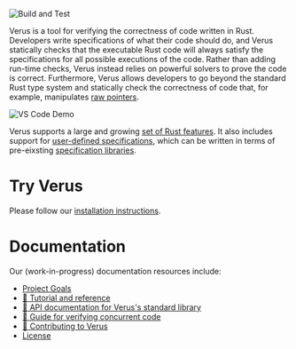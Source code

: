 ![Build and Test](https://github.com/verus-lang/verus/actions/workflows/ci.yml/badge.svg)

Verus is a tool for verifying the correctness of code written in Rust.
Developers write specifications of what their code should do,
and Verus statically checks that the executable Rust code will always 
satisfy the specifications for all possible executions of the code.
Rather than adding run-time checks, Verus instead relies on powerful solvers to
prove the code is correct.  Furthermore, Verus allows developers to go beyond
the standard Rust type system and statically check the correctness of code that,
for example, manipulates [raw pointers](https://verus-lang.github.io/verus/state_machines/examples/rc.html).

![VS Code Demo](source/docs/verus-demo.gif)

Verus supports a large and growing [set of Rust features](https://verus-lang.github.io/verus/guide/features.html).  It also includes support for [user-defined specifications](https://verus-lang.github.io/verus/guide/spec_functions.html), which can be written in terms of pre-eixsting [specification libraries](https://verus-lang.github.io/verus/guide/spec_lib.html).

# Try Verus

Please follow our [installation instructions](INSTALL.md).

# Documentation
Our (work-in-progress) documentation resources include:
 * [Project Goals](../../wiki/Goals)
 * [📖 Tutorial and reference](https://verus-lang.github.io/verus/guide/)
 * [📖 API documentation for Verus's standard library](https://verus-lang.github.io/verus/verusdoc/lib/)
 * [📖 Guide for verifying concurrent code](https://verus-lang.github.io/verus/state_machines/)
 * [📖 Contributing to Verus](CONTRIBUTING.md)
 * [License](LICENSE)

